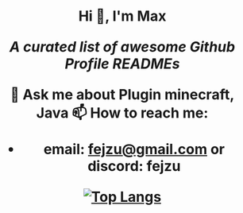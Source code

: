 <h1 align="center">Hi 👋, I'm Max

<i>A curated list of awesome Github Profile READMEs</i>

💬 Ask me about Plugin minecraft, Java
📫 How to reach me: 
- email: fejzu@gmail.com or discord: fejzu



[![Top Langs](https://github-readme-stats-git-masterrstaa-rickstaa.vercel.app/api/top-langs/?username=fejzuu)](https://github.com/fejzuu/github-readme-stats)
